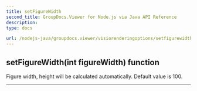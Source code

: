 ```yaml
---
title: setFigureWidth
second_title: GroupDocs.Viewer for Node.js via Java API Reference
description: 
type: docs

url: /nodejs-java/groupdocs.viewer/visiorenderingoptions/setfigurewidth/
---
```


## setFigureWidth(int figureWidth)  function
Figure width, height will be calculated automatically. Default value is 100.


---


